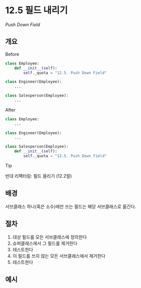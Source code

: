 # 12.5 필드 내리기

_Push Down Field_

## 개요

Before

```python
class Employee:
    def __init__(self):
        self._quota = "12.5. Push Down Field"

class Engineer(Employee):
    ...

class Salesperson(Employee):
    ...
```

After

```python
class Employee:
    ...

class Engineer(Employee):
    ...

class Salesperson(Employee):
    def __init__(self):
        self._quota = "12.5. Push Down Field"
```

> [!TIP]
> 반대 리팩터링: 필드 올리기 (12.2절)

## 배경

서브클래스 하나(혹은 소수)에만 쓰는 필드는 해당 서브클래스로 옮긴다.

## 절차

1. 대상 필드를 모든 서브클래스에 정의한다
2. 슈퍼클래스에서 그 필드를 제거한다
3. 테스트한다
4. 이 필드를 쓰지 않는 모든 서브클래스에서 제거한다
5. 테스트한다

## 예시
